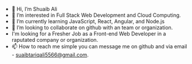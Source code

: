 - 👋 Hi, I’m Shuaib Ali
- 👀 I’m interested in Full Stack Web Development and Cloud Computing.
- 🌱 I’m currently learning JavaScript, React, Angular, and Node.js
- 💞️ I’m looking to collaborate on github with an team or organization.
- I'm looking for a Fresher Job as a Front-end Web Developer in a raputated company or organization.
- 📫 How to reach me simple you can message me on github and via email - suaibtariqali5566@gmail.com.

<!---
shuaib71/shuaib71 is a ✨ special ✨ repository because its `README.md` (this file) appears on your GitHub profile.
You can click the Preview link to take a look at your changes.
--->
